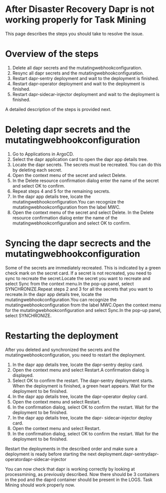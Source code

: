 ﻿# After Disaster Recovery Dapr is not working properly for Task Mining

This page describes the steps you should take to resolve the issue.

# Overview of the steps

1. Delete all dapr secrets and the mutatingwebhookconfiguration.
2. Resync all dapr secrets and the mutatingwebhookconfiguration.
3. Restart dapr-sentry deployment and wait to the deployment is finished.
4. Restart dapr-operator deployment and wait to the deployment is finished.
5. Restart dapr-sidecar-injector deployment and wait to the deployment is finished.

A detailed description of the steps is provided next.

# Deleting dapr secrets and the mutatingwebhookconfiguration

1. Go to Applications in ArgoCD.
2. Select the dapr application card to open the dapr app details tree.
3. Locate the dapr secrets. The secrets must be recreated. You can do this by deleting each secret.
4. Open the context menu of the secret and select Delete.
5. In the Delete resource confirmation dialog enter the name of the secret and select OK to confirm.
6. Repeat steps 4 and 5 for the remaining secrets.
7. In the dapr app details tree, locate the mutatingwebhookconfiguration.You can recognize the mutatingwebhookconfiguration from the label MWC.
8. Open the context menu of the secret and select Delete. In the Delete resource confirmation dialog enter the name of the mutatingwebhookconfiguration and select OK to confirm.

# Syncing the dapr secrects and the mutatingwebhookconfiguration

Some of the secrets are immediately recreated. This is indicated by a green check mark on the secret card. If a secret is not recreated, you need to sync to recreate the secret.Locate the secret you want to recreate and select Sync from the context menu.In the pop-up panel, select SYNCHRONIZE.Repeat steps 2 and 3 for all the secrets that you want to recreate.In the dapr app details tree, locate the mutatingwebhookconfiguration.You can recognize the mutatingwebhookconfiguration from the label MWC.Open the context menu for the mutatingwebhookconfiguration and select Sync.In the pop-up panel, select SYNCHRONIZE.

# Restarting the deployment

After you deleted and synchronized the secrets and the mutatingwebhookconfiguration, you need to restart the deployment.

1. In the dapr app details tree, locate the dapr-sentry deploy card.
2. Open the context menu and select Restart.A confirmation dialog is displayed.
3. Select OK to confirm the restart. The dapr-sentry deployment starts. When the deployment is finished, a green heart appears. Wait for the deployment to be finished.
4. In the dapr app details tree, locate the dapr-operator deploy card.
5. Open the context menu and select Restart.
6. In the confirmation dialog, select OK to confirm the restart. Wait for the deployment to be finished.
7. In the dapr app details tree, locate the dapr- sidecar-injector deploy card.
8. Open the context menu and select Restart.
9. In the confirmation dialog, select OK to confirm the restart. Wait for the deployment to be finished.

Restart the deployments in the described order and make sure a deployment is ready before starting the next deployment.dapr-sentrydapr-operatordapr-sidecar-injector

You can now check that dapr is working correctly by looking at processmining, as previously described. Now there should be 3 containers in the pod and the daprd container should be present in the LOGS. Task Mining should work properly now.
